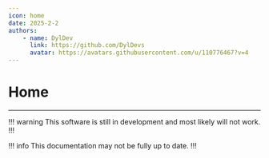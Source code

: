 ```yaml
---
icon: home
date: 2025-2-2
authors:
    - name: DylDev
      link: https://github.com/DylDevs
      avatar: https://avatars.githubusercontent.com/u/110776467?v=4
---
```

# Home
---
!!! warning
This software is still in development and most likely will not work.
!!!

!!! info
This documentation may not be fully up to date.
!!!